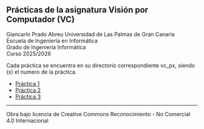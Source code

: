 ## Prácticas de la asignatura Visión por Computador (VC)

Giancarlo Prado Abreu
Universidad de Las Palmas de Gran Canaria  
Escuela de Ingeniería en Informática  
Grado de Ingeniería Informática  
Curso 2025/2026

Cada práctica se encuentra en su directorio correspondiente vc_px, siendo (x) el numero de la práctica.

- [Práctica 1](vc_p1/README.md)
- [Práctica 2](vc_p2/README.md)
- [Práctica 3](vc_p3/README.md)
***
Obra bajo licencia de Creative Commons Reconocimiento - No Comercial 4.0 Internacional
